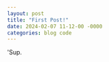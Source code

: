 ```yaml
---
layout: post
title: "First Post!"
date: 2024-02-07 11-12-00 -0000
categories: blog code
---
```

'Sup.
